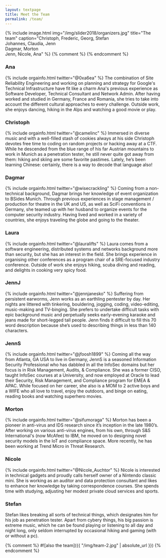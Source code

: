 ```yaml
---
layout: textpage
title: Meet the Team
permalink: /team/
---
```

{% include image.html
            img="/img/slider2018/organizers.jpg"
            title="The team"
            caption="Christoph, Frederic, Georg, Stefan<br>Johannes, Claudia, Jenn<br>Dagmar, Morton<br> Jenn, Nicole, Ana" %}
{% comment %} 
{% endcomment %}

### Ana
{% include orgainfo.html twitter="@0xa6ea" %}
The combination of Site Reliability Engineering and working on planning and strategy for Google's Technical Infrastructure have fit like a charm Ana's previous experience as Software Developer, Technical Consultant and Network Admin.
After having worked and studied in Germany, France and Romania, she tries to take into account the different cultural approaches to every challenge.
Outside work, she enjoys dancing, hiking in the Alps and watching a good movie or play.

### Christoph
{% include orgainfo.html twitter="@camelinc" %}
Immersed in diverse music and with a well-filled stash of cookies always at his side Christoph devotes free time to coding on random projects or hacking away at a CTF.
While he descended from the blue range of his far Austrian mountains to work in Munich as a penetration tester, he still never quite got away from them: hiking and skiing are some favorite pastimes.
Lately, he’s been learning Chinese: certainly, there is a way to decode that language also!

### Dagmar
{% include orgainfo.html twitter="@wisecrackling" %}
Coming from a non-technical background, Dagmar brings her knowledge of event organization to BSides Munich.
Through previous experiences in stage management / production for theatre in the UK and US, as well as SciFi conventions in Germany, she teamed up with her husband to organize events for the computer security industry.
Having lived and worked in a variety of countries, she enjoys traveling the globe and going to the theater.

### Laura
{% include orgainfo.html twitter="@lauralifts" %}
Laura comes from a software engineering, distributed systems and networks background more than security, but she has an interest in the field.
She brings experience in organising other conferences as a program chair of a SRE-focused industry conference.
Outside of work she enjoys hiking, scuba diving and reading, and delights in cooking very spicy food.
### JennJ
{% include orgainfo.html twitter="@jennjanesko" %}
Suffering from persistent earworms, Jenn works as an earthling pentester by day.
Her nights are littered with tinkering, bouldering, jogging, coding, video-editing, music-making and TV-binging.
She prefers to undertake difficult tasks with epic background music and perpetually seeks early-evening karaoke and jeans made for short-legged tall people.
Jenn finds it difficult to fill this 70 word description because she’s used to describing things in less than 140 characters.

### JennS
{% include orgainfo.html twitter="@jfoosh1899" %}
Coming all the way from Atlanta, GA  USA to live in Germany, JennS is a seasoned Information Security Professional who has dabbled in all the InfoSec domains but her focus is in Risk Management, Audits, & Compliance.
She was a former CISO, taught InfoSec courses at a University, and now employed at Oracle to lead their Security, Risk Management, and Compliance program for EMEA & APAC.
While focused on her career, she also is a MOM to 2 active boys and a WIFE who all love to travel, enjoy the outdoors, and binge on eating, reading books and watching superhero movies.

### Morton
{% include orgainfo.html twitter="@sifumoraga" %}
Morton has been a pioneer in anti-virus and IDS research since it’s inception in the late 1980’s.
After working on various anti-virus engines, from his own, through S&S International's (now McAfee) to IBM, he moved on to designing novel security models in the IoT and compliance space.
More recently, he has been working at Trend Micro in Threat Research.

### Nicole
{% include orgainfo.html twitter="@Nicole_Auchtor" %}
Nicole is interested in technical gadgets and proudly calls herself owner of a Nintendo classic mini.
She is working as an auditor and data protection consultant and likes to enhance her knowledge by taking correspondence courses.
She spends time with studying, adjusting her modest private cloud services and sports.

### Stefan
Stefan likes breaking all sorts of technical things, which designates him for his job as penetration tester.
Apart from cybery things, his big passion is extreme music, which he can be found playing or listening to all day and night long, only seldom interrupted by occasional hiking and gaming (with or without a pc).


{% comment %} 
#![also the team]({{ "/img/team-2.jpg" | absolute_url }})
{% endcomment %}
